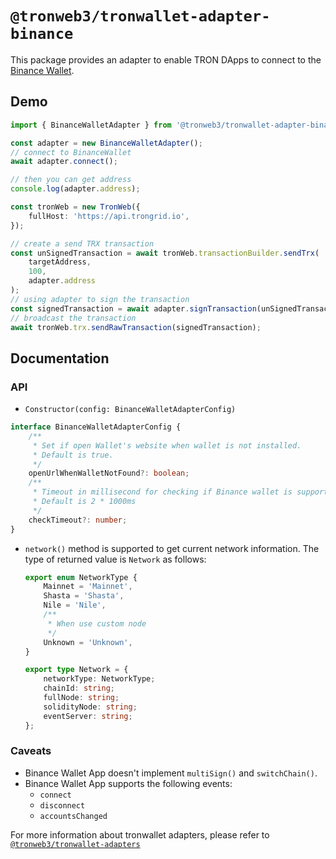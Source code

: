 # `@tronweb3/tronwallet-adapter-binance`

This package provides an adapter to enable TRON DApps to connect to the [Binance Wallet](https://www.binance.com/en/binancewallet).

## Demo

```typescript
import { BinanceWalletAdapter } from '@tronweb3/tronwallet-adapter-binance';

const adapter = new BinanceWalletAdapter();
// connect to BinanceWallet
await adapter.connect();

// then you can get address
console.log(adapter.address);

const tronWeb = new TronWeb({
    fullHost: 'https://api.trongrid.io',
});

// create a send TRX transaction
const unSignedTransaction = await tronWeb.transactionBuilder.sendTrx(
    targetAddress,
    100,
    adapter.address
);
// using adapter to sign the transaction
const signedTransaction = await adapter.signTransaction(unSignedTransaction);
// broadcast the transaction
await tronWeb.trx.sendRawTransaction(signedTransaction);
```

## Documentation

### API

-   `Constructor(config: BinanceWalletAdapterConfig)`

```typescript
interface BinanceWalletAdapterConfig {
    /**
     * Set if open Wallet's website when wallet is not installed.
     * Default is true.
     */
    openUrlWhenWalletNotFound?: boolean;
    /**
     * Timeout in millisecond for checking if Binance wallet is supported.
     * Default is 2 * 1000ms
     */
    checkTimeout?: number;
}
```

-   `network()` method is supported to get current network information. The type of returned value is `Network` as follows:

    ```typescript
    export enum NetworkType {
        Mainnet = 'Mainnet',
        Shasta = 'Shasta',
        Nile = 'Nile',
        /**
         * When use custom node
         */
        Unknown = 'Unknown',
    }

    export type Network = {
        networkType: NetworkType;
        chainId: string;
        fullNode: string;
        solidityNode: string;
        eventServer: string;
    };
    ```

### Caveats

-   Binance Wallet App doesn't implement `multiSign()` and `switchChain()`.
-   Binance Wallet App supports the following events:
    - `connect`
    - `disconnect`
    - `accountsChanged`

For more information about tronwallet adapters, please refer to [`@tronweb3/tronwallet-adapters`](https://github.com/tronweb3/tronwallet-adapter/tree/main/packages/adapters/adapters)
